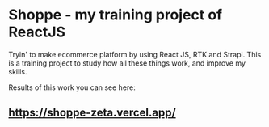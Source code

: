 # Shoppe - my training project of ReactJS

Tryin' to make ecommerce platform by using React JS, RTK and Strapi. This is a training project to study how all these things work, and improve my skills.

Results of this work you can see here:

## https://shoppe-zeta.vercel.app/
